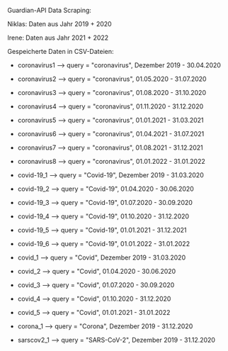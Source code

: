 Guardian-API Data Scraping:

Niklas: Daten aus Jahr 2019 + 2020 

Irene: Daten aus Jahr 2021 + 2022

Gespeicherte Daten in CSV-Dateien:

- coronavirus1 --> query = "coronavirus", Dezember 2019 - 30.04.2020
- coronavirus2 --> query = "coronavirus", 01.05.2020 - 31.07.2020
- coronavirus3 --> query = "coronavirus", 01.08.2020 - 31.10.2020
- coronavirus4 --> query = "coronavirus", 01.11.2020 - 31.12.2020
- coronavirus5 --> query = "coronavirus", 01.01.2021 - 31.03.2021
- coronavirus6 --> query = "coronavirus", 01.04.2021 - 31.07.2021
- coronavirus7 --> query = "coronavirus", 01.08.2021 - 31.12.2021
- coronavirus8 --> query = "coronavirus", 01.01.2022 - 31.01.2022

- covid-19_1 --> query = "Covid-19", Dezember 2019 - 31.03.2020
- covid-19_2 --> query = "Covid-19", 01.04.2020 - 30.06.2020
- covid-19_3 --> query = "Covid-19", 01.07.2020 - 30.09.2020
- covid-19_4 --> query = "Covid-19", 01.10.2020 - 31.12.2020
- covid-19_5 --> query = "Covid-19", 01.01.2021 - 31.12.2021
- covid-19_6 --> query = "Covid-19", 01.01.2022 - 31.01.2022

- covid_1 --> query = "Covid", Dezember 2019 - 31.03.2020
- covid_2 --> query = "Covid", 01.04.2020 - 30.06.2020
- covid_3 --> query = "Covid", 01.07.2020 - 30.09.2020
- covid_4 --> query = "Covid", 01.10.2020 - 31.12.2020
- covid_5 --> query = "Covid", 01.01.2021 - 31.01.2022

- corona_1 --> query = "Corona", Dezember 2019 - 31.12.2020

- sarscov2_1 --> query = "SARS-CoV-2", Dezember 2019 - 31.12.2020
